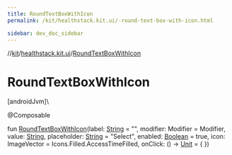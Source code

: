 ```yaml
---
title: RoundTextBoxWithIcon
permalink: /kit/healthstack.kit.ui/-round-text-box-with-icon.html

sidebar: dev_doc_sidebar
---
```

//[kit](../../index.html)/[healthstack.kit.ui](index.html)/[RoundTextBoxWithIcon](-round-text-box-with-icon.html)



# RoundTextBoxWithIcon



[androidJvm]\




@Composable



fun [RoundTextBoxWithIcon](-round-text-box-with-icon.html)(label: [String](https://kotlinlang.org/api/latest/jvm/stdlib/kotlin/-string/index.html) = &quot;&quot;, modifier: Modifier = Modifier, value: [String](https://kotlinlang.org/api/latest/jvm/stdlib/kotlin/-string/index.html), placeholder: [String](https://kotlinlang.org/api/latest/jvm/stdlib/kotlin/-string/index.html) = &quot;Select&quot;, enabled: [Boolean](https://kotlinlang.org/api/latest/jvm/stdlib/kotlin/-boolean/index.html) = true, icon: ImageVector = Icons.Filled.AccessTimeFilled, onClick: () -&gt; [Unit](https://kotlinlang.org/api/latest/jvm/stdlib/kotlin/-unit/index.html) = { })




